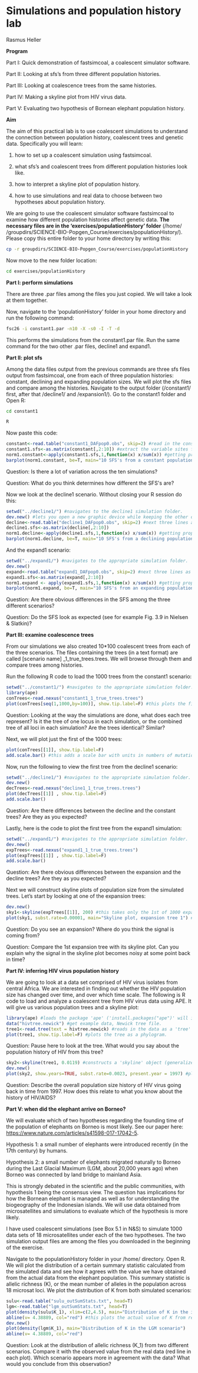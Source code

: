 ﻿Simulations and population history lab
======================================

Rasmus Heller

**Program**

Part I: Quick demonstration of fastsimcoal, a coalescent simulator software.

Part II: Looking at sfs’s from three different population histories.

Part III: Looking at coalescence trees from the same histories.

Part IV: Making a skyline plot from HIV virus data.

Part V: Evaluating two hypothesis of Bornean elephant population history.

**Aim**

The aim of this practical lab is to use coalescent simulations to understand the
connection between population history, coalescent trees and genetic data.
Specifically you will learn:

1) how to set up a coalescent simulation using fastsimcoal.

2) what sfs’s and coalescent trees from different population histories look
like.

3) how to interpret a skyline plot of population history.

4) how to use simulations and real data to choose between two hypotheses about population history.

We are going to use the coalescent simulator software fastsimcoal to examine how
different population histories affect genetic data. **The necessary files are in
the ‘exercises/populationHistory’ folder** (/home/
/groupdirs/SCIENCE-BIO-Popgen_Course/exercises/populationHistory/). Please copy
this entire folder to your home directory by writing this:

```bash
cp -r groupdirs/SCIENCE-BIO-Popgen_Course/exercises/populationHistory ./exercises/
```

Now move to the new folder location:

```bash
cd exercises/populationHistory
```

**Part I: perform simulations**

There are three .par files among the files you just copied. We will take a look
at them together.

Now, navigate to the ‘populationHistory’ folder in your home directory and run
the following command:

```bash
fsc26 -i constant1.par -n10 -X -s0 -I -T -d
```

This performs the simulations from the constant1.par file. Run the same command
for the two other .par files, decline1 and expand1.

**Part II: plot sfs**

Among the data files output from the previous commands are three sfs files
output from fastsimcoal, one from each of three population histories: constant,
declining and expanding population sizes. We will plot the sfs files and compare
among the histories. Navigate to the output folder (/constant1/ first, after
that /decline1/ and /expansion1/). Go to the constant1 folder and Open R:

```bash
cd constant1

R
```

Now paste this code:

```R
constant<-read.table("constant1_DAFpop0.obs", skip=2) #read in the constant.sfs.
constant1.sfs<-as.matrix(constant[,2:10]) #extract the variable sites from the ten sfs.
norm1.constant<-apply(constant1.sfs,1,function(x) x/sum(x)) #getting proportions instead of counts.
barplot(norm1.constant, be=T, main="10 SFS's from a constant population, simulating 100 x 10,000bp", ylim=c(0, 0.5), ylab="Proportion of sites") #plot the sfs.
```

Question: Is there a lot of variation across the ten simulations?

Question: What do you think determines how different the SFS's are?

Now we look at the decline1 scenario. Without closing your R session do this:

```R
setwd("../decline1/") #navigates to the decline1 simulation folder.
dev.new() #lets you open a new graphic device while keeping the other open.
decline<-read.table("decline1_DAFpop0.obs", skip=2) #next three lines as above.
decline1.sfs<-as.matrix(decline[,2:10])
norm1.decline<-apply(decline1.sfs,1,function(x) x/sum(x)) #getting proportions instead of counts.
barplot(norm1.decline, be=T, main="10 SFS's from a declining population, simulating 100 x 10,000bp", ylim=c(0, 0.5), ylab="Proportion of sites") #plot the sfs
```

And the expand1 scenario:

```R
setwd("../expand1/") #navigates to the appropriate simulation folder.
dev.new()
expand<-read.table("expand1_DAFpop0.obs", skip=2) #next three lines as above.
expand1.sfs<-as.matrix(expand[,2:10])
norm1.expand <- apply(expand1.sfs,1,function(x) x/sum(x)) #getting proportions instead of counts.
barplot(norm1.expand, be=T, main="10 SFS's from an expanding population, simulating 100 x 10,000bp", ylim=c(0, 0.5), ylab="Proportion of sites") #plot the sfs
```

Question: Are there obvious differences in the SFS among the three different scenarios?

Question: Do the SFS look as expected (see for example Fig. 3.9 in Nielsen & Slatkin)?

**Part III: examine coalescence trees**

From our simulations we also created 10*100 coalescent trees from each of the
three scenarios. The files containing the trees (in a text format) are called
[scenario name] _1_true_trees.trees. We will browse through them and compare
trees among histories.

Run the following R code to load the 1000 trees from the constant1 scenario:

```R
setwd("../constant1/") #navigates to the appropriate simulation folder.
library(ape)
conTrees<-read.nexus("constant1_1_true_trees.trees")
plot(conTrees[seq(1,1000,by=100)], show.tip.label=F) #this plots the first of 100 trees from each simulation one by one and allows you to switch to the next one by hitting ENTER.
```

Question: Looking at the way the simulations are done, what does each tree represent?
Is it the tree of one locus in each simulation, or the combined tree of all loci
in each simulation? Are the trees identical? Similar?

Next, we will plot just the first of the 1000 trees:

```R
plot(conTrees[[1]], show.tip.label=F)
add.scale.bar() #this adds a scale bar with units in numbers of mutations. 
```

Now, run the following to view the first tree from the decline1 scenario:

```R
setwd("../decline1/") #navigates to the appropriate simulation folder.
dev.new()
decTrees<-read.nexus("decline1_1_true_trees.trees")
plot(decTrees[[1]] , show.tip.label=F)
add.scale.bar()
```

Question: Are there differences between the decline and the constant trees? Are they as
you expected?

Lastly, here is the code to plot the first tree from the expand1 simulation:

```R
setwd("../expand1/") #navigates to the appropriate simulation folder.
dev.new()
expTrees<-read.nexus("expand1_1_true_trees.trees")
plot(expTrees[[1]] , show.tip.label=F)
add.scale.bar()
```

Question: Are there obvious differences between the expansion and the decline trees?
Are they as you expected?

Next we will construct skyline plots of population size from the simulated
trees. Let’s start by looking at one of the expansion trees:

```R
dev.new()
sky1<-skyline(expTrees[[1]], 200) #this takes only the 1st of 1000 expansion trees and makes the skyline plot calculations. The second parameter controls the smoothing and was chosen by us for this specific situation.
plot(sky1, subst.rate=0.00001, main="Skyline plot, expansion tree 1") #plots the skyline object. The second parameter should equal the simulated mutation rate.
```

Question: Do you see an expansion? Where do you think the signal is coming from?

Question: Compare the 1st expansion tree with its skyline plot. Can you explain
why the signal in the skyline plot becomes noisy at some point back in time?

**Part IV: inferring HIV virus population history**

We are going to look at a data set comprised of HIV virus isolates from central
Africa. We are interested in finding out whether the HIV population size has
changed over time, and over which time scale. The following is R code to load
and analyze a coalescent tree from HIV virus data using APE. It will give us
various population trees and a skyline plot:

```R
library(ape) #loads the package 'ape' ('install.packages("ape")' will install it if not present in local R packages.
data("hivtree.newick") #get example data, Newick tree file.
tree1<-read.tree(text = hivtree.newick) #reads in the data as a 'tree' object in R.
plot(tree1, show.tip.label=F) #plots the tree as a phylogram.
```

Question: Pause here to look at the tree. What would you say about the population
history of HIV from this tree?

```R
sky2<-skyline(tree1, 0.0119) #constructs a 'skyline' object (generalized skyline plot) with estimated popsize for collapsed coalescent intervals.
dev.new()
plot(sky2, show.years=TRUE, subst.rate=0.0023, present.year = 1997) #plot generalized skyline plot.
```

Question: Describe the overall population size history of HIV virus going back in time
from 1997. How does this relate to what you know about the history of HIV/AIDS?

**Part V: when did the elephant arrive on Borneo?**

We will evaluate which of two hypotheses regarding the founding time of the
population of elephants on Borneo is most likely. See our paper here:
<https://www.nature.com/articles/s41598-017-17042-5>.

Hypothesis 1: a small number of elephants were introduced recently (in the 17th
century) by humans.

Hypothesis 2: a small number of elephants migrated naturally to Borneo during
the Last Glacial Maximum (LGM, about 20,000 years ago) when Borneo was connected
by land bridge to mainland Asia.

This is strongly debated in the scientific and the public communities, with
hypothesis 1 being the consensus view. The question has implications for how the
Bornean elephant is managed as well as for understanding the biogeography of the
Indonesian islands. We will use data obtained from microsatellites and
simulations to evaluate which of the hypothesis is more likely.

I have used coalescent simulations (see Box 5.1 in N&S) to simulate 1000 data
sets of 18 microsatellites under each of the two hypotheses. The two simulation
output files are among the files you downloaded in the beginning of the
exercise.

Navigate to the populationHistory folder in your /home/ directory. Open R. We
will plot the distribution of a certain summary statistic calculated from the
simulated data and see how it agrees with the value we have obtained from the
actual data from the elephant population. This summary statistic is allelic
richness (K), or the mean number of alleles in the population across 18 microsat
loci. We plot the distribution of K from both simulated scenarios:

```R
sulu<-read.table("sulu_outSumStats.txt", head=T)
lgm<-read.table("lgm_outSumStats.txt", head=T)
plot(density(sulu$K_1), xlim=c(2,4.5), main="Distribution of K in the introduction scenario")
abline(v= 4.38889, col="red") #this plots the actual value of K from real microsat data in the same plot as the simulated values.
dev.new()
plot(density(lgm$K_1), main="Distribution of K in the LGM scenario")
abline(v= 4.38889, col="red")
```

Question: Look at the distribution of allelic richness (K_1) from two different
scenarios. Compare it with the observed value from the real data (red line in
each plot). Which scenario appears more in agreement with the data? What would
you conclude from this observation?
